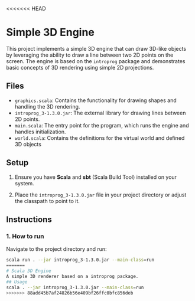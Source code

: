 <<<<<<< HEAD
# Simple 3D Engine

This project implements a simple 3D engine that can draw 3D-like objects by leveraging the ability to draw a line between two 2D points on the screen. The engine is based on the `introprog` package and demonstrates basic concepts of 3D rendering using simple 2D projections.

## Files

- `graphics.scala`: Contains the functionality for drawing shapes and handling the 3D rendering.
- `introprog_3-1.3.0.jar`: The external library for drawing lines between 2D points.
- `main.scala`: The entry point for the program, which runs the engine and handles initialization.
- `world.scala`: Contains the definitions for the virtual world and defined 3D objects

## Setup

1. Ensure you have **Scala** and **sbt** (Scala Build Tool) installed on your system.

2. Place the `introprog_3-1.3.0.jar` file in your project directory or adjust the classpath to point to it.

## Instructions

### 1. How to run 

Navigate to the project directory and run:

```bash
scala run . --jar introprog_3-1.3.0.jar --main-class=run
=======
# Scala 3D Engine
A simple 3D renderer based on a introprog package.
## Usage 
scala . --jar introprog_3-1.3.0.jar --main-class=run 
>>>>>>> 88add45b7af24826b56e409bf26ffc0bfc856deb
